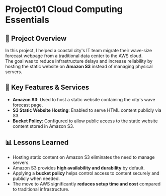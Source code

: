 # Project01 Cloud Computing Essentials


## 📌 Project Overview
In this project, I helped a coastal city's IT team migrate their wave-size forecast webpage from a traditional data center to the AWS cloud.  
The goal was to reduce infrastructure delays and increase reliability by hosting the static website on **Amazon S3** instead of managing physical servers.

## 🚀 Key Features & Services
- **Amazon S3**: Used to host a static website containing the city's wave forecast page.  
- **S3 Static Website Hosting**: Enabled to serve HTML content publicly via S3.
- **Bucket Policy**: Configured to allow public access to the static website content stored in Amazon S3.

## 📊 Lessons Learned
- Hosting static content on Amazon S3 eliminates the need to manage servers.  
- Amazon S3 provides **high availability and durability** by default.  
- Applying a **bucket policy** helps control access to content securely and publicly when needed.  
- The move to AWS significantly **reduces setup time and cost** compared to traditional infrastructure.
